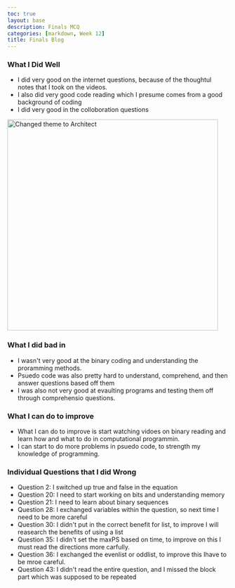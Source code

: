 ```yaml
---
toc: true
layout: base
description: Finals MCQ
categories: [markdown, Week 12]
title: Finals Blog
---
```


### What I Did Well

- I did very good on the internet questions, because of the thoughtul notes that I took on the videos.
- I also did very good code reading which I presume comes from a good background of coding
- I did very good in the colloboration questions
<img src='{{ "/images/goodjobpic.PNG" | relative_url }}' width='480' alt='Changed theme to Architect'>


### What I did bad in
- I wasn't very good at the binary coding and understanding the proramming methods.
- Psuedo code was also pretty hard to understand, comprehend, and then answer questions based off them
- I was also not very good at evaulting programs and testing them off through comprehensio questions.


### What I can do to improve
- What I can do to improve is start watching vidoes on binary reading and learn how and what to do in computational programmin.
- I can start to do more problems in psuedo code, to strength my knowledge of programming.

### Individual Questions that I did Wrong

- Question 2: I switched up true and false in the equation
- Question 20: I need to start working on bits and understanding memory
- Question 21: I need to learn about binary sequences
- Question 28: I exchanged variables within the question, so next time I need to be more careful
- Question 30: I didn't put in the correct benefit for list, to improve I will reasearch the benefits of using a list
-  Question 35: I didn't set the maxPS based on time, to improve on this I must read the directions more carfully.
- Question 36: I exchanged the evenlist or oddlist, to improve this  Ihave to be mroe careful.
- Question 43: I didn't read the entire question, and I missed the block part which was supposed to be repeated
